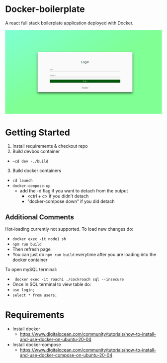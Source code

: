 # Docker-boilerplate
A react full stack boilerplate application deployed with Docker. 

![Image of Login](https://raw.githubusercontent.com/papaJCL/Docker-boiletplate/master/loginpic.png)


# Getting Started
1. Install requirements & checkout repo
2. Build devbox container 
- ```~cd dev -./build```
3. Build docker containers 
- ```cd launch``` 
- ```docker-compose-up```
    - add the -d flag if you want to detach from the output
        - <ctrl + c> if you didn't detach
        - "docker-compose down" if you did detach
        
## Additional Comments
Hot-loading currently not supported. To load new changes do:
- ```docker exec -it node1 sh ```
- ```npm run build```
- Then refresh page
- You can just do ```npm run build``` everytime after you are loading into the docker container

To open mySQL terminal:
- ``` docker exec -it roach1 ./cockroach sql --insecure```
- Once in SQL terminal to view table do:
- ```use login;```
- ```select * from users;```




# Requirements
- Install docker
    - https://www.digitalocean.com/community/tutorials/how-to-install-and-use-docker-on-ubuntu-20-04
 - Install docker-compose
    - https://www.digitalocean.com/community/tutorials/how-to-install-and-use-docker-compose-on-ubuntu-20-04

